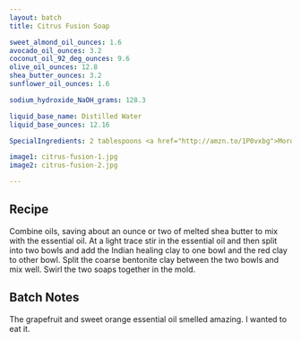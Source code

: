 ```yaml
---
layout: batch
title: Citrus Fusion Soap

sweet_almond_oil_ounces: 1.6
avocado_oil_ounces: 3.2
coconut_oil_92_deg_ounces: 9.6
olive_oil_ounces: 12.8
shea_butter_ounces: 3.2
sunflower_oil_ounces: 1.6

sodium_hydroxide_NaOH_grams: 128.3

liquid_base_name: Distilled Water
liquid_base_ounces: 12.16

SpecialIngredients: 2 tablespoons <a href="http://amzn.to/1P0vxbg">Moroccan red clay powder</a>, 2 tablespoons <a href="http://amzn.to/1mO82Mu">Indian healing clay powder (calcium bentonite)</a>, &frac12; tablespoon <a href="http://amzn.to/1P0vJan">coarse sodium bentonite clay</a>, 1 oz. grapefruit essential oil (Crafty Bubbles brand), and &frac12; oz. sweet orange essential oil (Crafty Bubbles brand).

image1: citrus-fusion-1.jpg
image2: citrus-fusion-2.jpg

---
```


## Recipe
Combine oils, saving about an ounce or two of melted shea butter to mix with the essential oil. At a light trace stir in the essential oil and then split into two bowls and add the Indian healing clay to one bowl and the red clay to other bowl. Split the coarse bentonite clay between the two bowls and mix well. Swirl the two soaps together in the mold.

## Batch Notes
The grapefruit and sweet orange essential oil smelled amazing. I wanted to eat it.
